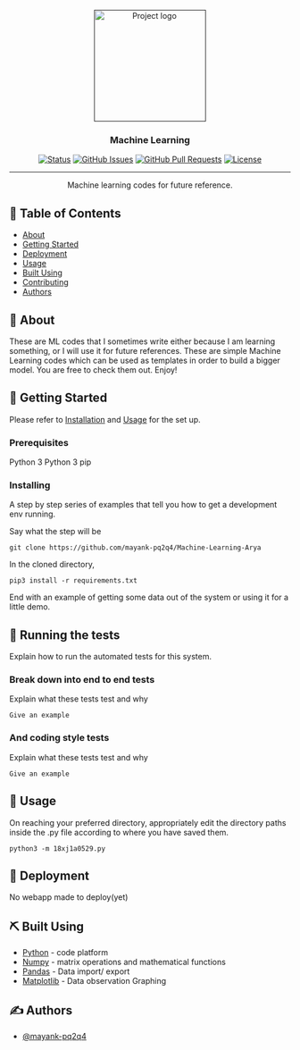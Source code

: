 <p align="center">
  <a href="" rel="noopener">
 <img width=200px height=200px src="https://i.imgur.com/sPMUvNW.gif" alt="Project logo"></a>
</p>

<h3 align="center">Machine Learning</h3>

<div align="center">

[![Status](https://img.shields.io/badge/status-active-success.svg)]()
[![GitHub Issues](https://img.shields.io/github/issues/mayank-pq2q4/Machine-Learning-Arya.svg)](https://github.com/mayank-pq2q4/Machine-Learning-Arya/issues)
[![GitHub Pull Requests](https://img.shields.io/github/issues-pr/mayank-pq2q4/Machine-Learning-Arya.svg)](https://github.com/mayank-pq2q4/Machine-Learning-Arya/pulls)
[![License](https://img.shields.io/badge/license-MIT-blue.svg)](/LICENSE)

</div>

---

<p align="center"> Machine learning codes for future reference.
    <br> 
</p>

## 📝 Table of Contents

- [About](#about)
- [Getting Started](#getting_started)
- [Deployment](#deployment)
- [Usage](#usage)
- [Built Using](#built_using)
- [Contributing](../CONTRIBUTING.md)
- [Authors](#authors)

## 🧐 About <a name = "about"></a>

These are ML codes that I sometimes write either because I am learning something, or I will use it for future references. These are simple Machine Learning codes which can be used as templates in order to build a bigger model. You are free to check them out. Enjoy!
## 🏁 Getting Started <a name = "getting_started"></a>

Please refer to [Installation](#Installation) and [Usage](#usage) for the set up.

### Prerequisites

Python 3
Python 3 pip

### Installing <a name = "Installation"></a>

A step by step series of examples that tell you how to get a development env running.

Say what the step will be

```
git clone https://github.com/mayank-pq2q4/Machine-Learning-Arya
```

In the cloned directory,

```
pip3 install -r requirements.txt
```

End with an example of getting some data out of the system or using it for a little demo.

## 🔧 Running the tests <a name = "tests"></a>

Explain how to run the automated tests for this system.

### Break down into end to end tests

Explain what these tests test and why

```
Give an example
```

### And coding style tests

Explain what these tests test and why

```
Give an example
```

## 🎈 Usage <a name="usage"></a>

On reaching your preferred directory, appropriately edit the directory paths inside the .py file according to where you have saved them.

```
python3 -m 18xj1a0529.py
```

## 🚀 Deployment <a name = "deployment"></a>

No webapp made to deploy(yet)

## ⛏️ Built Using <a name = "built_using"></a>

- [Python](https://www.python.org/) - code platform
- [Numpy](https://numpy.org/) - matrix operations and mathematical functions
- [Pandas](https://pandas.pydata.org/) - Data import/ export
- [Matplotlib](https://matplotlib.org/) - Data observation Graphing

## ✍️ Authors <a name = "authors"></a>

- [@mayank-pq2q4](https://github.com/mayank-pq2q4)
